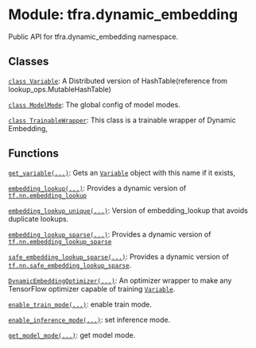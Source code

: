 <div itemscope itemtype="http://developers.google.com/ReferenceObject">
<meta itemprop="name" content="tfra.dynamic_embedding" />
<meta itemprop="path" content="Stable" />
<meta itemprop="property" content="__all__"/>
</div>

# Module: tfra.dynamic_embedding

Public API for tfra.dynamic_embedding namespace.

## Classes

[`class Variable`](./dynamic_embedding/Variable.md): A Distributed version of HashTable(reference from lookup_ops.MutableHashTable)

[`class ModelMode`](./dynamic_embedding/ModelMode.md): The global config of model modes.

[`class TrainableWrapper`](./dynamic_embedding/TrainableWrapper.md): This class is a trainable wrapper of Dynamic Embedding,

## Functions

[`get_variable(...)`](./dynamic_embedding/get_variable.md): Gets an [`Variable`](./dynamic_embedding/Variable.md) object with this name if it exists,

[`embedding_lookup(...)`](./dynamic_embedding/embedding_lookup.md): Provides a dynamic version of <a href="https://www.tensorflow.org/api_docs/python/tf/nn/embedding_lookup"><code>tf.nn.embedding_lookup</code></a>

[`embedding_lookup_unique(...)`](./dynamic_embedding/embedding_lookup_unique.md): Version of embedding_lookup that avoids duplicate lookups.

[`embedding_lookup_sparse(...)`](./dynamic_embedding/embedding_lookup_sparse.md): Provides a dynamic version of <a href="https://www.tensorflow.org/api_docs/python/tf/nn/embedding_lookup_sparse"><code>tf.nn.embedding_lookup_sparse</code></a>

[`safe_embedding_lookup_sparse(...)`](./dynamic_embedding/safe_embedding_lookup_sparse.md): Provides a dynamic version of <a href="https://www.tensorflow.org/api_docs/python/tf/nn/safe_embedding_lookup_sparse"><code>tf.nn.safe_embedding_lookup_sparse</code></a>.

[`DynamicEmbeddingOptimizer(...)`](./dynamic_embedding/DynamicEmbeddingOptimizer.md): An optimizer wrapper to make any TensorFlow optimizer capable of training [`Variable`](./dynamic_embedding/Variable.md).

[`enable_train_mode(...)`](./dynamic_embedding/enable_train_mode.md): enable train mode.

[`enable_inference_mode(...)`](./dynamic_embedding/enable_inference_mode.md): set inference mode.

[`get_model_mode(...)`](./dynamic_embedding/get_model_mode.md): get model mode.
